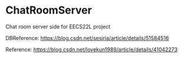# ChatRoomServer
Chat room server side for EECS22L project

DBReference: https://blog.csdn.net/sesiria/article/details/51584516

Reference: https://blog.csdn.net/lovekun1989/article/details/41042273
